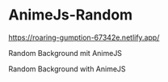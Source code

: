 # AnimeJs-Random 
https://roaring-gumption-67342e.netlify.app/ 

Random Background mit AnimeJS

Random Background with AnimeJS
